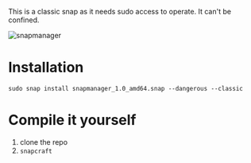This is a classic snap as it needs sudo access to operate. It can't be confined.

![snapmanager](https://github.com/user-attachments/assets/0125865c-f310-4d51-8cf4-c83177fc15c1)

# Installation
`sudo snap install snapmanager_1.0_amd64.snap --dangerous --classic`


# Compile it yourself
1. clone the repo
2. `snapcraft`
